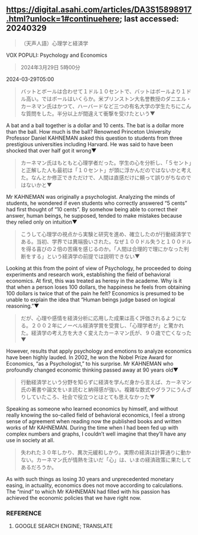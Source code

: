 ## https://digital.asahi.com/articles/DA3S15898917.html?unlock=1#continuehere; last accessed: 20240329

> （天声人語）心理学と経済学

VOX POPULI: Psychology and Economics

> 2024年3月29日 5時00分

2024-03-29T05:00

> バットとボールは合わせて１ドル１０セントで、バットはボールより１ドル高い。ではボールはいくらか。米プリンストン大名誉教授のダニエル・カーネマン氏はかつて、ハーバードなど三つの有名大学の学生たちにこんな質問をした。半分以上が間違えて衝撃を受けたという▼

A bat and a ball together is a dollar and 10 cents. The bat is a dollar more than the ball. How much is the ball? Renowned Princeton University Professor Daniel KAHNEMAN asked this question to students from three prestigious universities including Harvard. He was said to have been shocked that over half got it wrong▼

> カーネマン氏はもともと心理学者だった。学生の心を分析し、「５セント」と正解した人も最初は「１０セント」が頭に浮かんだのではないかと考えた。なんとか修正できただけで、人間は直感だけに頼って誤りがちなのではないかと▼

Mr KAHNEMAN was originally a psychologist. Analyzing the minds of students, he wondered if even students who correctly answered “5 cents” had first thought of “10 cents”. By somehow being able to correct their answer, human beings, he supposed, tended to make mistakes because they relied only on intuition▼

> こうして心理学の視点から実験と研究を進め、確立したのが行動経済学である。当初、学界では異端扱いされた。なぜ１００ドル失うと１００ドルを得る喜びの２倍の苦痛を感じるのか。「人間は合理的で理にかなった判断をする」という経済学の前提では説明できない▼

Looking at this from the point of view of Psychology, he proceeded to doing experiments and research work, establishing the field of behavioral economics. At first, this was treated as heresy in the academe. Why is it that when a person loses 100 dollars, the happiness he feels from obtaining 100 dollars is twice that of the pain he felt? Economics is presumed to be unable to explain the idea that “Human beings judge based on logical reasoning.”▼

> だが、心理や感情を経済分析に応用した成果は高く評価されるようになる。２００２年にノーベル経済学賞を受賞し、「心理学者が」と驚かれた。経済学の考え方を大きく変えたカーネマン氏が、９０歳で亡くなった▼

However, results that apply psychology and emotions to analyze economics have been highly lauded. In 2002, he won the Nobel Prize Award for Economics, “as a Psychologist,” to his surprise. Mr KAHNEMAN who profoundly changed economic thinking passed away at 90 years old▼

> 行動経済学という分野を知らずに経済を学んだ身から言えば、カーネマン氏の著書や論文をいま読むと納得感が強い。複雑な数式やグラフにうんざりしていたころ、社会で役立つとはとても思えなかった▼

Speaking as someone who learned economics by himself, and without really knowing the so-called field of behavioral economics, I feel a strong sense of agreement when reading now the published books and written works of Mr KAHNEMAN. During the time when I had been fed up with complex numbers and graphs, I couldn’t well imagine that they’ll have any use in society at all.  

> 失われた３０年しかり、異次元緩和しかり。実際の経済は計算通りに動かない。カーネマン氏が情熱を注いだ「心」は、いまの経済政策に果たしてあるだろうか。

As with such things as losing 30 years and unprecedented monetary easing, in actuality, economics does not move according to calculations. The “mind” to which Mr KAHNEMAN had filled with his passion has achieved the economic policies that we have right now.

### REFERENCE

1. GOOGLE SEARCH ENGINE; TRANSLATE
